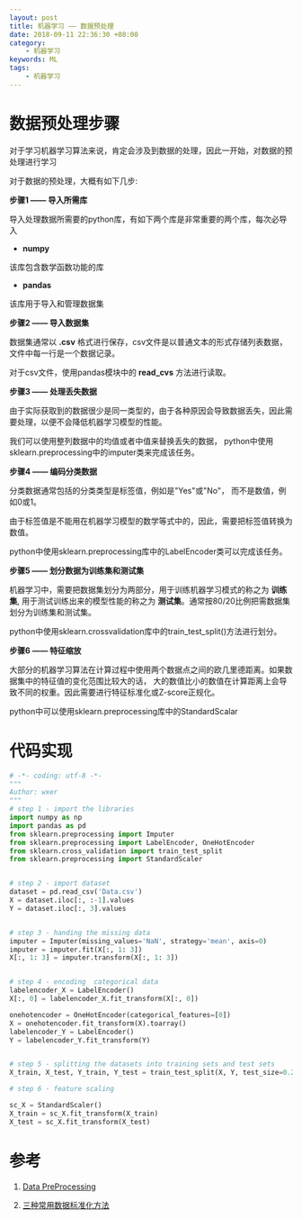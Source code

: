 ```yaml
---
layout: post
title: 机器学习 —— 数据预处理
date: 2018-09-11 22:36:30 +08:00
category:
    - 机器学习
keywords: ML
tags:
    - 机器学习
---
```


# 数据预处理步骤

对于学习机器学习算法来说，肯定会涉及到数据的处理，因此一开始，对数据的预处理进行学习

对于数据的预处理，大概有如下几步:

**步骤1 —— 导入所需库**

导入处理数据所需要的python库，有如下两个库是非常重要的两个库，每次必导入

- **numpy**

该库包含数学函数功能的库

- **pandas**

该库用于导入和管理数据集


**步骤2 —— 导入数据集**

数据集通常以 **.csv** 格式进行保存，csv文件是以普通文本的形式存储列表数据，文件中每一行是一个数据记录。

对于csv文件，使用pandas模块中的 **read_cvs** 方法进行读取。

**步骤3 —— 处理丢失数据**

由于实际获取到的数据很少是同一类型的，由于各种原因会导致数据丢失，因此需要处理，以便不会降低机器学习模型的性能。

我们可以使用整列数据中的均值或者中值来替换丢失的数据， python中使用sklearn.preprocessing中的imputer类来完成该任务。

**步骤4 —— 编码分类数据**

分类数据通常包括的分类类型是标签值，例如是"Yes"或"No"， 而不是数值，例如0或1。

由于标签值是不能用在机器学习模型的数学等式中的，因此，需要把标签值转换为数值。

python中使用sklearn.preprocessing库中的LabelEncoder类可以完成该任务。

**步骤5 —— 划分数据为训练集和测试集**

机器学习中，需要把数据集划分为两部分，用于训练机器学习模式的称之为 **训练集**, 用于测试训练出来的模型性能的称之为 **测试集**。通常按80/20比例把需数据集划分为训练集和测试集。

python中使用sklearn.crossvalidation库中的train_test_split()方法进行划分。

**步骤6 —— 特征缩放**

大部分的机器学习算法在计算过程中使用两个数据点之间的欧几里德距离。如果数据集中的特征值的变化范围比较大的话， 大的数值比小的数值在计算距离上会导致不同的权重。因此需要进行特征标准化或Z-score正规化。

python中可以使用sklearn.preprocessing库中的StandardScalar


# 代码实现

```python
# -*- coding: utf-8 -*-
"""
Author: wxer
"""
# step 1 - import the libraries
import numpy as np
import pandas as pd
from sklearn.preprocessing import Imputer
from sklearn.preprocessing import LabelEncoder, OneHotEncoder
from sklearn.cross_validation import train_test_split
from sklearn.preprocessing import StandardScaler


# step 2 - import dataset
dataset = pd.read_csv('Data.csv')
X = dataset.iloc[:, :-1].values
Y = dataset.iloc[:, 3].values


# step 3 - handing the missing data
imputer = Imputer(missing_values='NaN', strategy='mean', axis=0)
imputer = imputer.fit(X[:, 1: 3])
X[:, 1: 3] = imputer.transform(X[:, 1: 3])


# step 4 - encoding  categorical data
labelencoder_X = LabelEncoder()
X[:, 0] = labelencoder_X.fit_transform(X[:, 0])

onehotencoder = OneHotEncoder(categorical_features=[0])
X = onehotencoder.fit_transform(X).toarray()
labelencoder_Y = LabelEncoder()
Y = labelencoder_Y.fit_transform(Y)


# step 5 - splitting the datasets into training sets and test sets
X_train, X_test, Y_train, Y_test = train_test_split(X, Y, test_size=0.2, random_state=0)

# step 6 - feature scaling

sc_X = StandardScaler()
X_train = sc_X.fit_transform(X_train)
X_test = sc_X.fit_transform(X_test)

```



# 参考

1. [Data PreProcessing](https://github.com/Avik-Jain/100-Days-Of-ML-Code/blob/master/Code/Day%201_Data%20PreProcessing.md)

2. [三种常用数据标准化方法](https://blog.csdn.net/bbbeoy/article/details/70185798)
